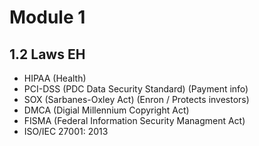# Module 1

## 1.2 Laws EH

- HIPAA (Health)
- PCI-DSS (PDC Data Security Standard) (Payment info)
- SOX (Sarbanes-Oxley Act) (Enron / Protects investors)
- DMCA (Digial Millennium Copyright Act)
- FISMA (Federal Information Security Managment Act)
- ISO/IEC 27001: 2013
